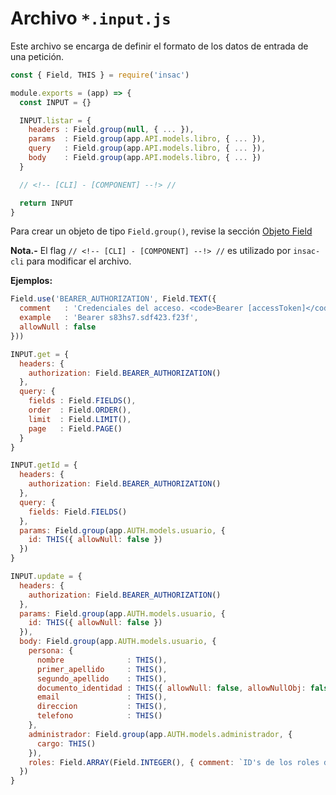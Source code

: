 # Archivo  `*.input.js`

Este archivo se encarga de definir el formato de los datos de entrada de una petición.

```js
const { Field, THIS } = require('insac')

module.exports = (app) => {
  const INPUT = {}

  INPUT.listar = {
    headers : Field.group(null, { ... }),
    params  : Field.group(app.API.models.libro, { ... }),
    query   : Field.group(app.API.models.libro, { ... }),
    body    : Field.group(app.API.models.libro, { ... })
  }

  // <!-- [CLI] - [COMPONENT] --!> //

  return INPUT
}
```

Para crear un objeto de tipo `Field.group()`, revise la sección [Objeto Field](./doc/field#funcion-group)

**Nota.-** El flag `// <!-- [CLI] - [COMPONENT] --!> //` es utilizado por `insac-cli` para modificar el archivo.

**Ejemplos:**

```js
Field.use('BEARER_AUTHORIZATION', Field.TEXT({
  comment   : 'Credenciales del acceso. <code>Bearer [accessToken]</code>',
  example   : 'Bearer s83hs7.sdf423.f23f',
  allowNull : false
}))

INPUT.get = {
  headers: {
    authorization: Field.BEARER_AUTHORIZATION()
  },
  query: {
    fields : Field.FIELDS(),
    order  : Field.ORDER(),
    limit  : Field.LIMIT(),
    page   : Field.PAGE()
  }
}
```

```js
INPUT.getId = {
  headers: {
    authorization: Field.BEARER_AUTHORIZATION()
  },
  query: {
    fields: Field.FIELDS()
  },
  params: Field.group(app.AUTH.models.usuario, {
    id: THIS({ allowNull: false })
  })
}
```

```js
INPUT.update = {
  headers: {
    authorization: Field.BEARER_AUTHORIZATION()
  },
  params: Field.group(app.AUTH.models.usuario, {
    id: THIS({ allowNull: false })
  }),
  body: Field.group(app.AUTH.models.usuario, {
    persona: {
      nombre              : THIS(),
      primer_apellido     : THIS(),
      segundo_apellido    : THIS(),
      documento_identidad : THIS({ allowNull: false, allowNullObj: false }),
      email               : THIS(),
      direccion           : THIS(),
      telefono            : THIS()
    },
    administrador: Field.group(app.AUTH.models.administrador, {
      cargo: THIS()
    }),
    roles: Field.ARRAY(Field.INTEGER(), { comment: `ID's de los roles del usuario.`, allowNull: false })
  })
}
```
